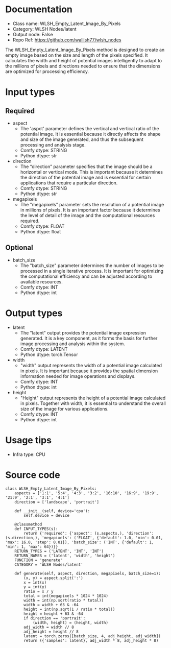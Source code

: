 # Documentation
- Class name: WLSH_Empty_Latent_Image_By_Pixels
- Category: WLSH Nodes/latent
- Output node: False
- Repo Ref: https://github.com/wallish77/wlsh_nodes

The WLSH_Empty_Latent_Image_By_Pixels method is designed to create an empty image based on the size and length of the pixels specified. It calculates the width and height of potential images intelligently to adapt to the millions of pixels and directions needed to ensure that the dimensions are optimized for processing efficiency.

# Input types
## Required
- aspect
    - The 'aspct' parameter defines the vertical and vertical ratio of the potential image. It is essential because it directly affects the shape and size of the image generated, and thus the subsequent processing and analysis stage.
    - Comfy dtype: STRING
    - Python dtype: str
- direction
    - The “direction” parameter specifies that the image should be a horizontal or vertical mode. This is important because it determines the direction of the potential image and is essential for certain applications that require a particular direction.
    - Comfy dtype: STRING
    - Python dtype: str
- megapixels
    - The "megapixels" parameter sets the resolution of a potential image in millions of pixels. It is an important factor because it determines the level of detail of the image and the computational resources required.
    - Comfy dtype: FLOAT
    - Python dtype: float
## Optional
- batch_size
    - The "batch_size" parameter determines the number of images to be processed in a single iterative process. It is important for optimizing the computational efficiency and can be adjusted according to available resources.
    - Comfy dtype: INT
    - Python dtype: int

# Output types
- latent
    - The "latent" output provides the potential image expression generated. It is a key component, as it forms the basis for further image processing and analysis within the system.
    - Comfy dtype: LATENT
    - Python dtype: torch.Tensor
- width
    - "width" output represents the width of a potential image calculated in pixels. It is important because it provides the spatial dimension information needed for image operations and displays.
    - Comfy dtype: INT
    - Python dtype: int
- height
    - "Height" output represents the height of a potential image calculated in pixels. Together with width, it is essential to understand the overall size of the image for various applications.
    - Comfy dtype: INT
    - Python dtype: int

# Usage tips
- Infra type: CPU

# Source code
```
class WLSH_Empty_Latent_Image_By_Pixels:
    aspects = ['1:1', '5:4', '4:3', '3:2', '16:10', '16:9', '19:9', '21:9', '2:1', '3:1', '4:1']
    direction = ['landscape', 'portrait']

    def __init__(self, device='cpu'):
        self.device = device

    @classmethod
    def INPUT_TYPES(s):
        return {'required': {'aspect': (s.aspects,), 'direction': (s.direction,), 'megapixels': ('FLOAT', {'default': 1.0, 'min': 0.01, 'max': 16.0, 'step': 0.01}), 'batch_size': ('INT', {'default': 1, 'min': 1, 'max': 64})}}
    RETURN_TYPES = ('LATENT', 'INT', 'INT')
    RETURN_NAMES = ('latent', 'width', 'height')
    FUNCTION = 'generate'
    CATEGORY = 'WLSH Nodes/latent'

    def generate(self, aspect, direction, megapixels, batch_size=1):
        (x, y) = aspect.split(':')
        x = int(x)
        y = int(y)
        ratio = x / y
        total = int(megapixels * 1024 * 1024)
        width = int(np.sqrt(ratio * total))
        width = width + 63 & -64
        height = int(np.sqrt(1 / ratio * total))
        height = height + 63 & -64
        if direction == 'portrait':
            (width, height) = (height, width)
        adj_width = width // 8
        adj_height = height // 8
        latent = torch.zeros([batch_size, 4, adj_height, adj_width])
        return ({'samples': latent}, adj_width * 8, adj_height * 8)
```